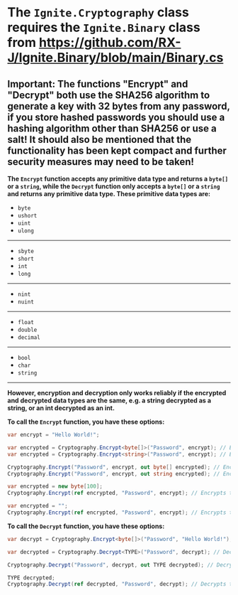 # **The ```Ignite.Cryptography``` class requires the ```Ignite.Binary``` class from https://github.com/RX-J/Ignite.Binary/blob/main/Binary.cs**
## Important: The functions "Encrypt" and "Decrypt" both use the SHA256 algorithm to generate a key with 32 bytes from any password, if you store hashed passwords you should use a hashing algorithm other than SHA256 or use a salt! It should also be mentioned that the functionality has been kept compact and further security measures may need to be taken!

**The ```Encrypt``` function accepts any primitive data type and returns a ```byte[]``` or a ```string```, while the ```Decrypt``` function only accepts a ```byte[]``` or a ```string``` and returns any primitive data type. These primitive data types are:**
- ```byte```
- ```ushort```
- ```uint```
- ```ulong```
---
- ```sbyte```
- ```short```
- ```int```
- ```long```
---
- ```nint```
- ```nuint```
---
- ```float```
- ```double```
- ```decimal```
---
- ```bool```
- ```char```
- ```string```
---
**However, encryption and decryption only works reliably if the encrypted and decrypted data types are the same, e.g. a string decrypted as a string, or an int decrypted as an int.**

**To call the ```Encrypt``` function, you have these options:**

```cs
var encrypt = "Hello World!";

var encrypted = Cryptography.Encrypt<byte[]>("Password", encrypt); // Encrypts the string "Hello World!" using the password "Password" and returns a byte array
var encrypted = Cryptography.Encrypt<string>("Password", encrypt); // Encrypts the string "Hello World!" using the password "Password" and returns a string

Cryptography.Encrypt("Password", encrypt, out byte[] encrypted); // Encrypts the string "Hello World!" using the password "Password" and outputs the result to a byte array
Cryptography.Encrypt("Password", encrypt, out string encrypted); // Encrypts the string "Hello World!" using the password "Password" and outputs the result to a string

var encrypted = new byte[100];
Cryptography.Encrypt(ref encrypted, "Password", encrypt); // Encrypts the string "Hello World!" using the password "Password" and stores the result in a predefined byte array

var encrypted = "";
Cryptography.Encrypt(ref encrypted, "Password", encrypt); // Encrypts the string "Hello World!" using the password "Password" and stores the result in a predefined string
```

**To call the ```Decrypt``` function, you have these options:**

```cs
var decrypt = Cryptography.Encrypt<byte[]>("Password", "Hello World!");

var decrypted = Cryptography.Decrypt<TYPE>("Password", decrypt); // Decrypts the data using the password "Password" and returns the result as the specified type

Cryptography.Decrypt("Password", decrypt, out TYPE decrypted); // Decrypts the data using the password "Password" and outputs the result to a variable of the specified type

TYPE decrypted;
Cryptography.Decrypt(ref decrypted, "Password", decrypt); // Decrypts the data using the password "Password" and stores the result in a predefined variable of the specified type
```